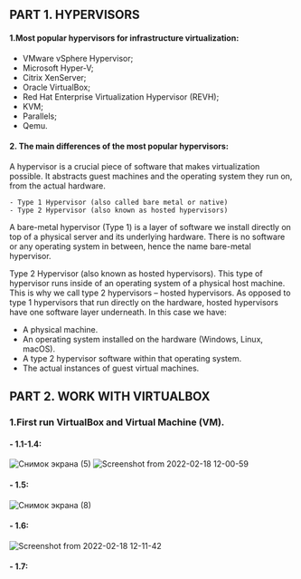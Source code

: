 ## PART 1. HYPERVISORS
#### 1.Most popular hypervisors for infrastructure virtualization:
- VMware vSphere Hypervisor;
- Microsoft Hyper-V;
- Citrix XenServer;
- Oracle VirtualBox;
- Red Hat Enterprise Virtualization Hypervisor (REVH);
- KVM;
- Parallels;
- Qemu.

#### 2. The main differences of the most popular hypervisors:
  A hypervisor is a crucial piece of software that makes virtualization possible. It abstracts guest machines and the operating system they run on, from the actual hardware.
```  
- Type 1 Hypervisor (also called bare metal or native)
- Type 2 Hypervisor (also known as hosted hypervisors)

```
A bare-metal hypervisor (Type 1) is a layer of software we install directly on top of a physical server and its underlying hardware. There is no software or any operating system in between, hence the name bare-metal hypervisor.

Type 2 Hypervisor (also known as hosted hypervisors). This type of hypervisor runs inside of an operating system of a physical host machine.
This is why we call type 2 hypervisors – hosted hypervisors. As opposed to type 1 hypervisors that run directly on the hardware, hosted hypervisors have one software layer underneath. In this case we have:

- A physical machine.
- An operating system installed on the hardware (Windows, Linux, macOS).
- A type 2 hypervisor software within that operating system.
- The actual instances of guest virtual machines.

## PART 2. WORK WITH VIRTUALBOX
### 1.First run VirtualBox and Virtual Machine (VM).
#### - 1.1-1.4: 
![Снимок экрана (5)](https://user-images.githubusercontent.com/53264992/154542040-edee4e42-b62f-4fe4-a108-d8e8637e0e25.png)
![Screenshot from 2022-02-18 12-00-59](https://user-images.githubusercontent.com/53264992/154661685-5b363d84-2afa-49c1-bddc-baf021aad838.png)

#### - 1.5:
![Снимок экрана (8)](https://user-images.githubusercontent.com/53264992/154558339-4aa92891-d571-40b8-8e18-78e1fa31db14.png)
#### - 1.6:
![Screenshot from 2022-02-18 12-11-42](https://user-images.githubusercontent.com/53264992/154662589-05347fb4-50bf-403a-87c9-f554fcb822ac.png)

#### - 1.7:





